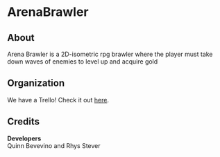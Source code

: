 # ArenaBrawler

## About
Arena Brawler is a 2D-isometric rpg brawler where the player must take down waves of enemies to level up and acquire gold

## Organization
We have a Trello! Check it out [here](https://trello.com/b/OZ2GQj81).

## Credits
**Developers**  
Quinn Bevevino and Rhys Stever
